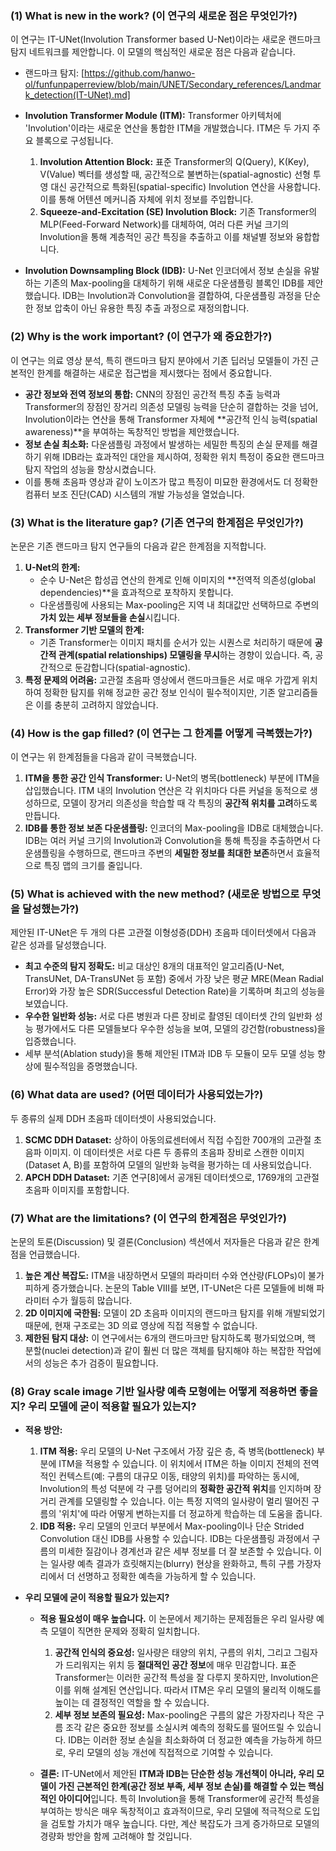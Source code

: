 ### (1) What is new in the work? (이 연구의 새로운 점은 무엇인가?)

이 연구는 IT-UNet(Involution Transformer based U-Net)이라는 새로운 랜드마크 탐지 네트워크를 제안합니다. 이 모델의 핵심적인 새로운 점은 다음과 같습니다.
* 랜드마크 탐지: [https://github.com/hanwo-ol/funfunpaperreview/blob/main/UNET/Secondary_references/Landmark_detection(IT-UNet).md]

*   **Involution Transformer Module (ITM):** Transformer 아키텍처에 'Involution'이라는 새로운 연산을 통합한 ITM을 개발했습니다. ITM은 두 가지 주요 블록으로 구성됩니다.
    1.  **Involution Attention Block:** 표준 Transformer의 Q(Query), K(Key), V(Value) 벡터를 생성할 때, 공간적으로 불변하는(spatial-agnostic) 선형 투영 대신 공간적으로 특화된(spatial-specific) Involution 연산을 사용합니다. 이를 통해 어텐션 메커니즘 자체에 위치 정보를 주입합니다.
    2.  **Squeeze-and-Excitation (SE) Involution Block:** 기존 Transformer의 MLP(Feed-Forward Network)를 대체하여, 여러 다른 커널 크기의 Involution을 통해 계층적인 공간 특징을 추출하고 이를 채널별 정보와 융합합니다.
*   **Involution Downsampling Block (IDB):** U-Net 인코더에서 정보 손실을 유발하는 기존의 Max-pooling을 대체하기 위해 새로운 다운샘플링 블록인 IDB를 제안했습니다. IDB는 Involution과 Convolution을 결합하여, 다운샘플링 과정을 단순한 정보 압축이 아닌 유용한 특징 추출 과정으로 재정의합니다.

### (2) Why is the work important? (이 연구가 왜 중요한가?)

이 연구는 의료 영상 분석, 특히 랜드마크 탐지 분야에서 기존 딥러닝 모델들이 가진 근본적인 한계를 해결하는 새로운 접근법을 제시했다는 점에서 중요합니다.

*   **공간 정보와 전역 정보의 통합:** CNN의 장점인 공간적 특징 추출 능력과 Transformer의 장점인 장거리 의존성 모델링 능력을 단순히 결합하는 것을 넘어, Involution이라는 연산을 통해 Transformer 자체에 **공간적 인식 능력(spatial awareness)**을 부여하는 독창적인 방법을 제안했습니다.
*   **정보 손실 최소화:** 다운샘플링 과정에서 발생하는 세밀한 특징의 손실 문제를 해결하기 위해 IDB라는 효과적인 대안을 제시하여, 정확한 위치 특정이 중요한 랜드마크 탐지 작업의 성능을 향상시켰습니다.
*   이를 통해 초음파 영상과 같이 노이즈가 많고 특징이 미묘한 환경에서도 더 정확한 컴퓨터 보조 진단(CAD) 시스템의 개발 가능성을 열었습니다.

### (3) What is the literature gap? (기존 연구의 한계점은 무엇인가?)

논문은 기존 랜드마크 탐지 연구들의 다음과 같은 한계점을 지적합니다.

1.  **U-Net의 한계:**
    *   순수 U-Net은 합성곱 연산의 한계로 인해 이미지의 **전역적 의존성(global dependencies)**을 효과적으로 포착하지 못합니다.
    *   다운샘플링에 사용되는 Max-pooling은 지역 내 최대값만 선택하므로 주변의 **가치 있는 세부 정보들을 손실**시킵니다.
2.  **Transformer 기반 모델의 한계:**
    *   기존 Transformer는 이미지 패치를 순서가 있는 시퀀스로 처리하기 때문에 **공간적 관계(spatial relationships) 모델링을 무시**하는 경향이 있습니다. 즉, 공간적으로 둔감합니다(spatial-agnostic).
3.  **특정 문제의 어려움:** 고관절 초음파 영상에서 랜드마크들은 서로 매우 가깝게 위치하여 정확한 탐지를 위해 정교한 공간 정보 인식이 필수적이지만, 기존 알고리즘들은 이를 충분히 고려하지 않았습니다.

### (4) How is the gap filled? (이 연구는 그 한계를 어떻게 극복했는가?)

이 연구는 위 한계점들을 다음과 같이 극복했습니다.

1.  **ITM을 통한 공간 인식 Transformer:** U-Net의 병목(bottleneck) 부분에 ITM을 삽입했습니다. ITM 내의 Involution 연산은 각 위치마다 다른 커널을 동적으로 생성하므로, 모델이 장거리 의존성을 학습할 때 각 특징의 **공간적 위치를 고려**하도록 만듭니다.
2.  **IDB를 통한 정보 보존 다운샘플링:** 인코더의 Max-pooling을 IDB로 대체했습니다. IDB는 여러 커널 크기의 Involution과 Convolution을 통해 특징을 추출하면서 다운샘플링을 수행하므로, 랜드마크 주변의 **세밀한 정보를 최대한 보존**하면서 효율적으로 특징 맵의 크기를 줄입니다.

### (5) What is achieved with the new method? (새로운 방법으로 무엇을 달성했는가?)

제안된 IT-UNet은 두 개의 다른 고관절 이형성증(DDH) 초음파 데이터셋에서 다음과 같은 성과를 달성했습니다.

*   **최고 수준의 탐지 정확도:** 비교 대상인 8개의 대표적인 알고리즘(U-Net, TransUNet, DA-TransUNet 등 포함) 중에서 가장 낮은 평균 MRE(Mean Radial Error)와 가장 높은 SDR(Successful Detection Rate)을 기록하며 최고의 성능을 보였습니다.
*   **우수한 일반화 성능:** 서로 다른 병원과 다른 장비로 촬영된 데이터셋 간의 일반화 성능 평가에서도 다른 모델들보다 우수한 성능을 보여, 모델의 강건함(robustness)을 입증했습니다.
*   세부 분석(Ablation study)을 통해 제안된 ITM과 IDB 두 모듈이 모두 모델 성능 향상에 필수적임을 증명했습니다.

### (6) What data are used? (어떤 데이터가 사용되었는가?)

두 종류의 실제 DDH 초음파 데이터셋이 사용되었습니다.

1.  **SCMC DDH Dataset:** 상하이 아동의료센터에서 직접 수집한 700개의 고관절 초음파 이미지. 이 데이터셋은 서로 다른 두 종류의 초음파 장비로 스캔한 이미지(Dataset A, B)를 포함하여 모델의 일반화 능력을 평가하는 데 사용되었습니다.
2.  **APCH DDH Dataset:** 기존 연구[8]에서 공개된 데이터셋으로, 1769개의 고관절 초음파 이미지를 포함합니다.

### (7) What are the limitations? (이 연구의 한계점은 무엇인가?)

논문의 토론(Discussion) 및 결론(Conclusion) 섹션에서 저자들은 다음과 같은 한계점을 언급했습니다.

1.  **높은 계산 복잡도:** ITM을 내장하면서 모델의 파라미터 수와 연산량(FLOPs)이 불가피하게 증가했습니다. 논문의 Table VIII를 보면, IT-UNet은 다른 모델들에 비해 파라미터 수가 월등히 많습니다.
2.  **2D 이미지에 국한됨:** 모델이 2D 초음파 이미지의 랜드마크 탐지를 위해 개발되었기 때문에, 현재 구조로는 3D 의료 영상에 직접 적용할 수 없습니다.
3.  **제한된 탐지 대상:** 이 연구에서는 6개의 랜드마크만 탐지하도록 평가되었으며, 핵 분할(nuclei detection)과 같이 훨씬 더 많은 객체를 탐지해야 하는 복잡한 작업에서의 성능은 추가 검증이 필요합니다.

### (8) Gray scale image 기반 일사량 예측 모형에는 어떻게 적용하면 좋을지? 우리 모델에 굳이 적용할 필요가 있는지?

*   **적용 방안:**
    1.  **ITM 적용:** 우리 모델의 U-Net 구조에서 가장 깊은 층, 즉 병목(bottleneck) 부분에 ITM을 적용할 수 있습니다. 이 위치에서 ITM은 하늘 이미지 전체의 전역적인 컨텍스트(예: 구름의 대규모 이동, 태양의 위치)를 파악하는 동시에, Involution의 특성 덕분에 각 구름 덩어리의 **정확한 공간적 위치**를 인지하며 장거리 관계를 모델링할 수 있습니다. 이는 특정 지역의 일사량이 멀리 떨어진 구름의 '위치'에 따라 어떻게 변하는지를 더 정교하게 학습하는 데 도움을 줍니다.
    2.  **IDB 적용:** 우리 모델의 인코더 부분에서 Max-pooling이나 단순 Strided Convolution 대신 IDB를 사용할 수 있습니다. IDB는 다운샘플링 과정에서 구름의 미세한 질감이나 경계선과 같은 세부 정보를 더 잘 보존할 수 있습니다. 이는 일사량 예측 결과가 흐릿해지는(blurry) 현상을 완화하고, 특히 구름 가장자리에서 더 선명하고 정확한 예측을 가능하게 할 수 있습니다.

*   **우리 모델에 굳이 적용할 필요가 있는지?**
    *   **적용 필요성이 매우 높습니다.** 이 논문에서 제기하는 문제점들은 우리 일사량 예측 모델이 직면한 문제와 정확히 일치합니다.
        1.  **공간적 인식의 중요성:** 일사량은 태양의 위치, 구름의 위치, 그리고 그림자가 드리워지는 위치 등 **절대적인 공간 정보**에 매우 민감합니다. 표준 Transformer는 이러한 공간적 특성을 잘 다루지 못하지만, Involution은 이를 위해 설계된 연산입니다. 따라서 ITM은 우리 모델의 물리적 이해도를 높이는 데 결정적인 역할을 할 수 있습니다.
        2.  **세부 정보 보존의 필요성:** Max-pooling은 구름의 얇은 가장자리나 작은 구름 조각 같은 중요한 정보를 소실시켜 예측의 정확도를 떨어뜨릴 수 있습니다. IDB는 이러한 정보 손실을 최소화하여 더 정교한 예측을 가능하게 하므로, 우리 모델의 성능 개선에 직접적으로 기여할 수 있습니다.

    *   **결론:** IT-UNet에서 제안된 **ITM과 IDB는 단순한 성능 개선책이 아니라, 우리 모델이 가진 근본적인 한계(공간 정보 부족, 세부 정보 손실)를 해결할 수 있는 핵심적인 아이디어**입니다. 특히 Involution을 통해 Transformer에 공간적 특성을 부여하는 방식은 매우 독창적이고 효과적이므로, 우리 모델에 적극적으로 도입을 검토할 가치가 매우 높습니다. 다만, 계산 복잡도가 크게 증가하므로 모델의 경량화 방안을 함께 고려해야 할 것입니다.
